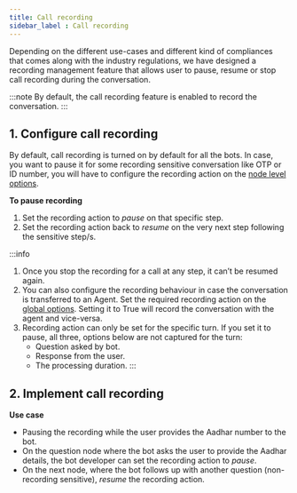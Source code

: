 ```yaml
---
title: Call recording
sidebar_label : Call recording
---
```


Depending on the different use-cases and different kind of compliances that comes along with the industry regulations, we have designed a recording management feature that allows user to pause, resume or stop call recording during the conversation.
    
:::note 
By default, the call recording feature is enabled to record the conversation.
:::

## 1. Configure call recording

By default, call recording is turned on by default for all the bots. In case, you want to pause it for some recording sensitive conversation like OTP or ID number, you will have to configure the recording action on the [node level options](https://docs.yellow.ai/docs/platform_concepts/studio/build/nodes/nodes#32-configure-node-for-a-voice-bot).
    
**To pause recording**

1. Set the recording action to *pause* on that specific step.
2. Set the recording action back to *resume* on the very next step following the sensitive step/s.
    

:::info
1. Once you stop the recording for a call at any step, it can’t be resumed again.
2. You can also configure the recording behaviour in case the conversation is transferred to an Agent. Set the required recording action on the [global options](https://docs.yellow.ai/docs/platform_concepts/studio/tools#25-voice). Setting it to True will record the conversation with the agent and vice-versa.
3. Recording action can only be set for the specific turn. If you set it to pause, all three, options below are not  captured for the turn: 
	- Question asked by bot. 
	- Response from the user. 
	- The processing duration.
:::

## 2. Implement call recording
    
**Use case**

-   Pausing the recording while the user provides the Aadhar number to the bot.
-   On the question node where the bot asks the user to provide the Aadhar details, the bot developer can set the recording action to *pause*.
-   On the next node, where the bot follows up with another question (non-recording sensitive), *resume* the recording action.